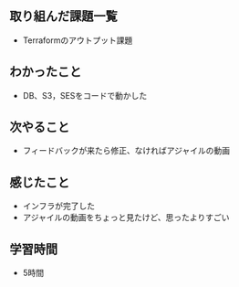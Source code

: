 ## 取り組んだ課題一覧
- Terraformのアウトプット課題    

## わかったこと
- DB、S3，SESをコードで動かした

## 次やること
- フィードバックが来たら修正、なければアジャイルの動画

## 感じたこと
- インフラが完了した
- アジャイルの動画をちょっと見たけど、思ったよりすごい

## 学習時間
- 5時間